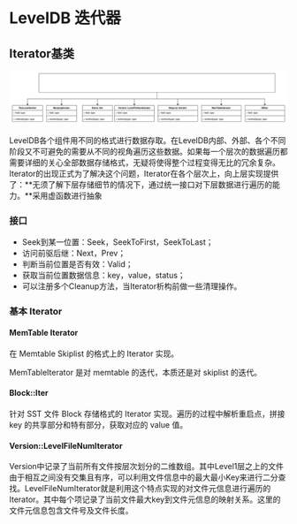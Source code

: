 # LevelDB 迭代器

## Iterator基类

![](./../img/5a1916be-620b-4c07-9d33-61eae5b1d44d.svg)

LevelDB各个组件用不同的格式进行数据存取。在LevelDB内部、外部、各个不同阶段又不可避免的需要从不同的视角遍历这些数据。如果每一个层次的数据遍历都需要详细的关心全部数据存储格式，无疑将使得整个过程变得无比的冗余复杂。Iterator的出现正式为了解决这个问题，Iterator在各个层次上，向上层实现提供了：**无须了解下层存储细节的情况下，通过统一接口对下层数据进行遍历的能力。**采用虚函数进行抽象

### 接口

- Seek到某一位置：Seek，SeekToFirst，SeekToLast；
- 访问前驱后继：Next，Prev；
- 判断当前位置是否有效：Valid；
- 获取当前位置数据信息：key，value，status；
- 可以注册多个Cleanup方法，当Iterator析构前做一些清理操作。

### 基本 Iterator

#### MemTable Iterator

在 Memtable Skiplist 的格式上的 Iterator 实现。

MemTableIterator 是对 memtable 的迭代，本质还是对 skiplist 的迭代。

#### Block::Iter 

针对 SST 文件 Block 存储格式的 Iterator 实现。遍历的过程中解析重启点，拼接 key 的共享部分和特有部分，获取对应的 value 值。

#### Version::LevelFileNumIterator

Version中记录了当前所有文件按层次划分的二维数组。其中Level1层之上的文件由于相互之间没有交集且有序，可以利用文件信息中的最大最小Key来进行二分查找。LevelFileNumIterator就是利用这个特点实现的对文件元信息进行遍历的Iterator。其中每个项记录了当前文件最大key到文件元信息的映射关系。这里的文件元信息包含文件号及文件长度。